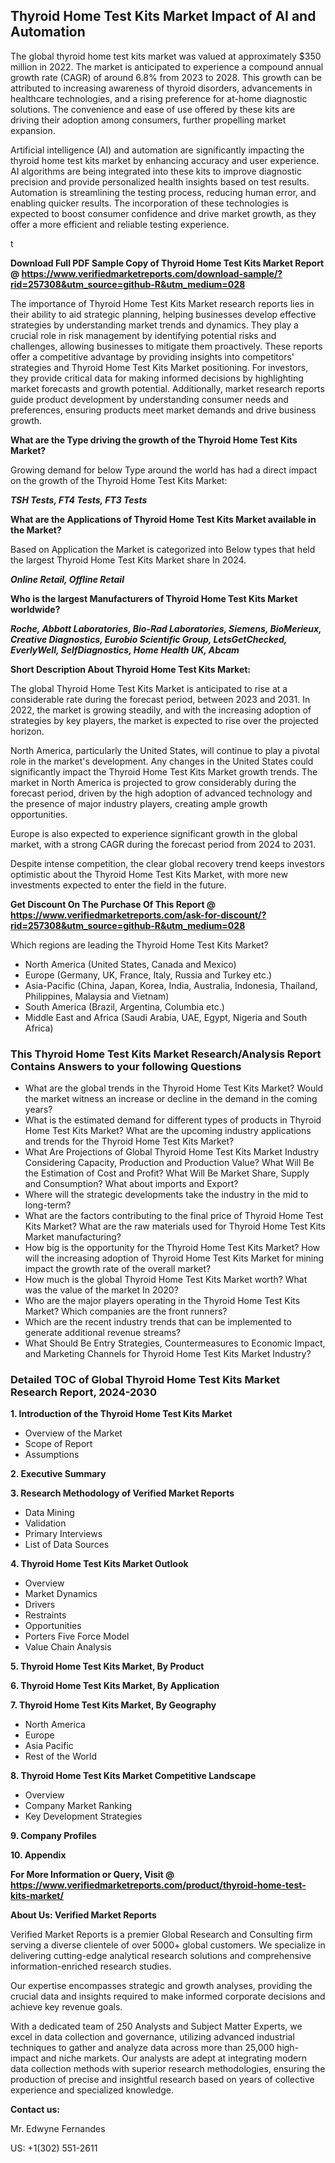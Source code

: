 <h2>Thyroid Home Test Kits Market Impact of AI and Automation</h2><p>The global thyroid home test kits market was valued at approximately $350 million in 2022. The market is anticipated to experience a compound annual growth rate (CAGR) of around 6.8% from 2023 to 2028. This growth can be attributed to increasing awareness of thyroid disorders, advancements in healthcare technologies, and a rising preference for at-home diagnostic solutions. The convenience and ease of use offered by these kits are driving their adoption among consumers, further propelling market expansion.</p><p>Artificial intelligence (AI) and automation are significantly impacting the thyroid home test kits market by enhancing accuracy and user experience. AI algorithms are being integrated into these kits to improve diagnostic precision and provide personalized health insights based on test results. Automation is streamlining the testing process, reducing human error, and enabling quicker results. The incorporation of these technologies is expected to boost consumer confidence and drive market growth, as they offer a more efficient and reliable testing experience.</p>t</p><p id="" class=""><strong>Download Full PDF Sample Copy of Thyroid Home Test Kits Market Report @ <a href="https://www.verifiedmarketreports.com/download-sample/?rid=257308&utm_source=github-R&utm_medium=028" target="_blank">https://www.verifiedmarketreports.com/download-sample/?rid=257308&utm_source=github-R&utm_medium=028</a></strong></p><p>The importance of&nbsp;Thyroid Home Test Kits Market research reports lies in their ability to aid strategic planning, helping businesses develop effective strategies by understanding market trends and dynamics. They play a crucial role in risk management by identifying potential risks and challenges, allowing businesses to mitigate them proactively. These reports offer a competitive advantage by providing insights into competitors' strategies and Thyroid Home Test Kits Market positioning. For investors, they provide critical data for making informed decisions by highlighting market forecasts and growth potential. Additionally, market research reports guide product development by understanding consumer needs and preferences, ensuring products meet market demands and drive business growth.</p><p><strong>What are the&nbsp;Type driving the growth of the Thyroid Home Test Kits Market?</strong></p><p id="" class="">Growing demand for below Type around the world has had a direct impact on the growth of the Thyroid Home Test Kits Market:</p><em><strong>TSH Tests, FT4 Tests, FT3 Tests</strong></em></p><strong>What are the&nbsp;Applications&nbsp;of Thyroid Home Test Kits Market available in the Market?</strong></p><p id="" class="">Based on Application the Market is categorized into Below types that held the largest Thyroid Home Test Kits Market share In 2024.</p><em><strong>Online Retail, Offline Retail</strong></em></p><strong>Who is the largest Manufacturers of Thyroid Home Test Kits Market worldwide?</strong></p><p><em><strong>Roche, Abbott Laboratories, Bio-Rad Laboratories, Siemens, BioMerieux, Creative Diagnostics, Eurobio Scientific Group, LetsGetChecked, EverlyWell, SelfDiagnostics, Home Health UK, Abcam</strong></em></p><p id="" class=""><strong>Short Description About Thyroid Home Test Kits Market:</strong></p><p>The global Thyroid Home Test Kits Market is anticipated to rise at a considerable rate during the forecast period, between 2023 and 2031. In 2022, the market is growing steadily, and with the increasing adoption of strategies by key players, the market is expected to rise over the projected horizon.</p><p>North America, particularly the United States, will continue to play a pivotal role in the market's development. Any changes in the United States could significantly impact the Thyroid Home Test Kits Market growth trends. The market in North America is projected to grow considerably during the forecast period, driven by the high adoption of advanced technology and the presence of major industry players, creating ample growth opportunities.</p><p>Europe is also expected to experience significant growth in the global market, with a strong CAGR during the forecast period from 2024 to 2031.</p><p>Despite intense competition, the clear global recovery trend keeps investors optimistic about the Thyroid Home Test Kits Market, with more new investments expected to enter the field in the future.</p><p id="" class=""><strong>Get Discount On The Purchase Of This Report @ <a href="https://www.verifiedmarketreports.com/ask-for-discount/?rid=257308&utm_source=github-R&utm_medium=028" target="_blank">https://www.verifiedmarketreports.com/ask-for-discount/?rid=257308&utm_source=github-R&utm_medium=028</a></strong></p>Which regions are leading the Thyroid Home Test Kits Market?</p><ul><li>North America (United States, Canada and Mexico)</li><li>Europe (Germany, UK, France, Italy, Russia and Turkey etc.)</li><li>Asia-Pacific (China, Japan, Korea, India, Australia, Indonesia, Thailand, Philippines, Malaysia and Vietnam)</li><li>South America (Brazil, Argentina, Columbia etc.)</li><li>Middle East and Africa (Saudi Arabia, UAE, Egypt, Nigeria and South Africa)</li></ul><h3 id="" class="">This Thyroid Home Test Kits Market Research/Analysis Report Contains Answers to your following Questions</h3><ul><li>What are the global trends in the Thyroid Home Test Kits Market? Would the market witness an increase or decline in the demand in the coming years?</li><li>What is the estimated demand for different types of products in Thyroid Home Test Kits Market? What are the upcoming industry applications and trends for the Thyroid Home Test Kits Market?</li><li>What Are Projections of Global Thyroid Home Test Kits Market Industry Considering Capacity, Production and Production Value? What Will Be the Estimation of Cost and Profit? What Will Be Market Share, Supply and Consumption? What about imports and Export?</li><li>Where will the strategic developments take the industry in the mid to long-term?</li><li>What are the factors contributing to the final price of Thyroid Home Test Kits Market? What are the raw materials used for Thyroid Home Test Kits Market manufacturing?</li><li>How big is the opportunity for the Thyroid Home Test Kits Market? How will the increasing adoption of Thyroid Home Test Kits Market for mining impact the growth rate of the overall market?</li><li>How much is the global Thyroid Home Test Kits Market worth? What was the value of the market In 2020?</li><li>Who are the major players operating in the Thyroid Home Test Kits Market? Which companies are the front runners?</li><li>Which are the recent industry trends that can be implemented to generate additional revenue streams?</li><li>What Should Be Entry Strategies, Countermeasures to Economic Impact, and Marketing Channels for Thyroid Home Test Kits Market Industry?</li></ul><h3 id="" class="">Detailed TOC of Global Thyroid Home Test Kits Market Research Report, 2024-2030</h3><p id="" class=""><strong>1. Introduction of the Thyroid Home Test Kits Market</strong></p><ul><li>Overview of the Market</li><li>Scope of Report</li><li>Assumptions</li></ul><p id="" class=""><strong>2. Executive Summary</strong></p><p id="" class=""><strong>3. Research Methodology of Verified Market Reports</strong></p><ul><li>Data Mining</li><li>Validation</li><li>Primary Interviews</li><li>List of Data Sources</li></ul><p id="" class=""><strong>4. Thyroid Home Test Kits Market Outlook</strong></p><ul><li>Overview</li><li>Market Dynamics</li><li>Drivers</li><li>Restraints</li><li>Opportunities</li><li>Porters Five Force Model</li><li>Value Chain Analysis</li></ul><p id="" class=""><strong>5. Thyroid Home Test Kits Market, By Product</strong></p><p id="" class=""><strong>6. Thyroid Home Test Kits Market, By Application</strong></p><p id="" class=""><strong>7. Thyroid Home Test Kits Market, By Geography</strong></p><ul><li>North America</li><li>Europe</li><li>Asia Pacific</li><li>Rest of the World</li></ul><p id="" class=""><strong>8. Thyroid Home Test Kits Market Competitive Landscape</strong></p><ul><li>Overview</li><li>Company Market Ranking</li><li>Key Development Strategies</li></ul><p id="" class=""><strong>9. Company Profiles</strong></p><p id="" class=""><strong>10. Appendix</strong></p><p id="" class=""><strong>For More Information or Query, Visit @ <a href="https://www.verifiedmarketreports.com/product/thyroid-home-test-kits-market/" target="_blank">https://www.verifiedmarketreports.com/product/thyroid-home-test-kits-market/</a></strong></p><p id="" class=""><strong>About Us: Verified Market Reports</strong></p><p id="" class="">Verified Market Reports is a premier Global Research and Consulting firm serving a diverse clientele of over 5000+ global customers. We specialize in delivering cutting-edge analytical research solutions and comprehensive information-enriched research studies.</p><p id="" class="">Our expertise encompasses strategic and growth analyses, providing the crucial data and insights required to make informed corporate decisions and achieve key revenue goals.</p><p id="" class="">With a dedicated team of 250 Analysts and Subject Matter Experts, we excel in data collection and governance, utilizing advanced industrial techniques to gather and analyze data across more than 25,000 high-impact and niche markets. Our analysts are adept at integrating modern data collection methods with superior research methodologies, ensuring the production of precise and insightful research based on years of collective experience and specialized knowledge.</p><p id="" class=""><strong>Contact us:</strong></p><p id="" class="">Mr. Edwyne Fernandes</p><p id="" class="">US: +1(302) 551-2611</p>